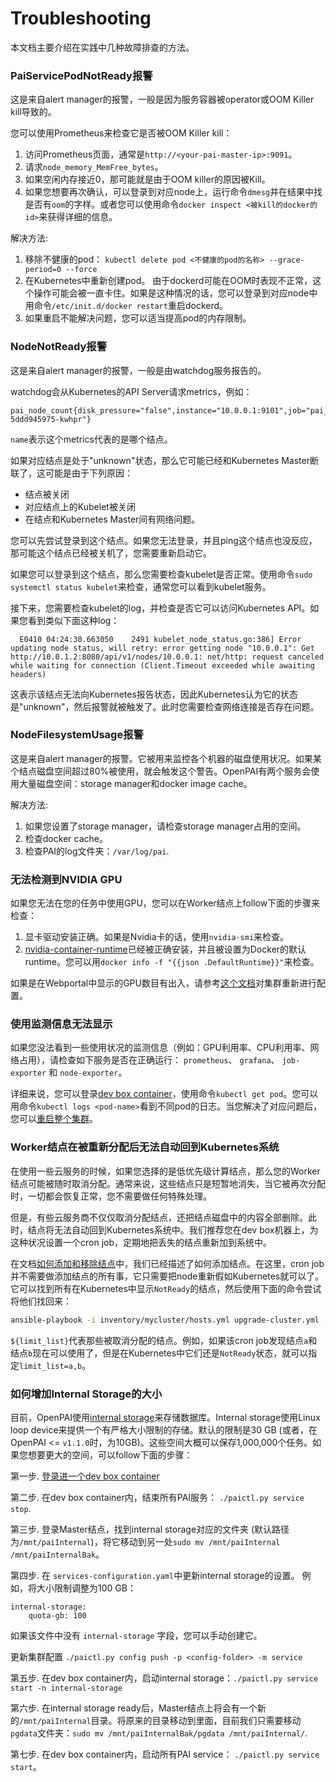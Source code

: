 # Troubleshooting

本文档主要介绍在实践中几种故障排查的方法。

### PaiServicePodNotReady报警

这是来自alert manager的报警，一般是因为服务容器被operator或OOM Killer kill导致的。

您可以使用Prometheus来检查它是否被OOM Killer kill：

  1. 访问Prometheus页面，通常是`http://<your-pai-master-ip>:9091`。
  2. 请求`node_memory_MemFree_bytes`。
  3. 如果空闲内存接近0，那可能就是由于OOM killer的原因被Kill。
  4. 如果您想要再次确认，可以登录到对应node上，运行命令`dmesg`并在结果中找是否有`oom`的字样。或者您可以使用命令`docker inspect <被kill的docker的id>`来获得详细的信息。 

解决方法:

  1. 移除不健康的pod：
  `kubectl delete pod <不健康的pod的名称> --grace-period=0 --force`
  2. 在Kubernetes中重新创建pod。 由于dockerd可能在OOM时表现不正常，这个操作可能会被一直卡住。如果是这种情况的话，您可以登录到对应node中用命令`/etc/init.d/docker restart`重启dockerd。
  3. 如果重启不能解决问题，您可以适当提高pod的内存限制。 

### NodeNotReady报警

这是来自alert manager的报警，一般是由watchdog服务报告的。

watchdog会从Kubernetes的API Server请求metrics，例如：

```
pai_node_count{disk_pressure="false",instance="10.0.0.1:9101",job="pai_serivce_exporter",memory_pressure="false",name="10.0.0.2",out_of_disk="false",pai_service_name="watchdog",ready="true",scraped_from="watchdog-5ddd945975-kwhpr"}
```

`name`表示这个metrics代表的是哪个结点。

如果对应结点是处于"unknown"状态，那么它可能已经和Kubernetes Master断联了，这可能是由于下列原因： 

  - 结点被关闭
  - 对应结点上的Kubelet被关闭
  - 在结点和Kubernetes Master间有网络问题。

您可以先尝试登录到这个结点。如果您无法登录，并且ping这个结点也没反应，那可能这个结点已经被关机了，您需要重新启动它。

如果您可以登录到这个结点，那么您需要检查kubelet是否正常。使用命令`sudo systemctl status kubelet`来检查，通常您可以看到kubelet服务。

接下来，您需要检查kubelet的log，并检查是否它可以访问Kubernetes API。如果您看到类似下面这种log：

```
  E0410 04:24:30.663050    2491 kubelet_node_status.go:386] Error updating node status, will retry: error getting node "10.0.0.1": Get http://10.0.1.2:8080/api/v1/nodes/10.0.0.1: net/http: request canceled while waiting for connection (Client.Timeout exceeded while awaiting headers)
```

这表示该结点无法向Kubernetes报告状态，因此Kubernetes认为它的状态是"unknown"，然后报警就被触发了。此时您需要检查网络连接是否存在问题。


### NodeFilesystemUsage报警

这是来自alert manager的报警。它被用来监控各个机器的磁盘使用状况。如果某个结点磁盘空间超过80%被使用，就会触发这个警告。OpenPAI有两个服务会使用大量磁盘空间：storage manager和docker image cache。 

解决方法:

  1. 如果您设置了storage manager，请检查storage manager占用的空间。
  2. 检查docker cache。
  3. 检查PAI的log文件夹：`/var/log/pai`.

### 无法检测到NVIDIA GPU

如果您无法在您的任务中使用GPU，您可以在Worker结点上follow下面的步骤来检查：

 1. 显卡驱动安装正确。如果是Nvidia卡的话，使用`nvidia-smi`来检查。
 2. [nvidia-container-runtime](https://github.com/NVIDIA/nvidia-container-runtime)已经被正确安装，并且被设置为Docker的默认runtime。您可以用`docker info -f "{{json .DefaultRuntime}}"`来检查。

如果是在Webportal中显示的GPU数目有出入，请参考[这个文档](./如何设置虚拟集群.md)对集群重新进行配置。

### 使用监测信息无法显示

如果您没法看到一些使用状况的监测信息（例如：GPU利用率、CPU利用率、网络占用），请检查如下服务是否在正确运行： `prometheus`、 `grafana`、 `job-exporter` 和 `node-exporter`。

详细来说，您可以登录[dev box container](./基础管理操作.md#pai-service-management-and-paictl)，使用命令`kubectl get pod`。您可以用命令`kubectl logs <pod-name>`看到不同pod的日志。当您解决了对应问题后，您可以[重启整个集群](./基础管理操作.md#pai-service-management-and-paictl)。

### Worker结点在被重新分配后无法自动回到Kubernetes系统

在使用一些云服务的时候，如果您选择的是低优先级计算结点，那么您的Worker结点可能被随时取消分配。通常来说，这些结点只是短暂地消失，当它被再次分配时，一切都会恢复正常，您不需要做任何特殊处理。
 
但是，有些云服务商不仅仅取消分配结点，还把结点磁盘中的内容全部删除。此时，结点将无法自动回到Kubernetes系统中。我们推荐您在dev box机器上，为这种状况设置一个cron job，定期地把丢失的结点重新加到系统中。

在文档[如何添加和移除结点](如何添加和移除结点.md)中，我们已经描述了如何添加结点。在这里，cron job并不需要做添加结点的所有事，它只需要把node重新假如Kubernetes就可以了。 它可以找到所有在Kubernetes中显示`NotReady`的结点，然后使用下面的命令尝试将他们找回来： 

```bash
ansible-playbook -i inventory/mycluster/hosts.yml upgrade-cluster.yml --become --become-user=root  --limit=${limit_list} -e "@inventory/mycluster/openpai.yml"
```

`${limit_list}`代表那些被取消分配的结点。例如，如果该cron job发现结点`a`和结点`b`现在可以使用了，但是在Kubernetes中它们还是`NotReady`状态，就可以指定`limit_list=a,b`。

### 如何增加Internal Storage的大小

目前，OpenPAI使用[internal storage](https://github.com/microsoft/pai/tree/master/src/internal-storage)来存储数据库。Internal storage使用Linux loop device来提供一个有严格大小限制的存储。默认的限制是30 GB (或者，在OpenPAI <= `v1.1.0`时，为10GB)。这些空间大概可以保存1,000,000个任务。如果您想要更大的空间，可以follow下面的步骤：

第一步. [登录进一个dev box container](./基础管理操作.md#pai-service-management-and-paictl)

第二步. 在dev box container内，结束所有PAI服务： `./paictl.py service stop`.

第三步. 登录Master结点，找到internal storage对应的文件夹 (默认路径为`/mnt/paiInternal`)，将它移动到另一处`sudo mv /mnt/paiInternal /mnt/paiInternalBak`。

第四步. 在 `services-configuration.yaml`中更新internal storage的设置。 例如，将大小限制调整为100 GB： 
```
internal-storage:
    quota-gb: 100
```
如果该文件中没有 `internal-storage` 字段，您可以手动创建它。

更新集群配置 `./paictl.py config push -p <config-folder> -m service`

第五步. 在dev box container内，启动internal storage：`./paictl.py service start -n internal-storage`

第六步. 在internal storage ready后，Master结点上将会有一个新的`/mnt/paiInternal`目录。将原来的目录移动到里面，目前我们只需要移动`pgdata`文件夹：`sudo mv /mnt/paiInternalBak/pgdata /mnt/paiInternal/`.

第七步. 在dev box container内，启动所有PAI service： `./paictl.py service start`。
